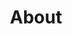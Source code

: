 ---
# Feel free to add content and custom Front Matter to this file.
# To modify the layout, see https://jekyllrb.com/docs/themes/#overriding-theme-defaults

layout: about
title: About
permalink: /about/

quote_content: We have been using Hurricane SMS/Hydrovac Services since their inception in 2017. As a family run operation that takes pride in their work, you can count on them to get the job done right the first time. You are not just a customer you are part of the family.
quote_author: Derrick L
quote_company: PV-EX Construction Ltd.
---